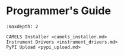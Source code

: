 # Programmer's Guide

```{toctree}
:maxdepth: 2

CAMELS Installer <camels_installer.md>
Instrument Drivers <instrument_drivers.md>
PyPI Upload <pypi_upload.md>
```
